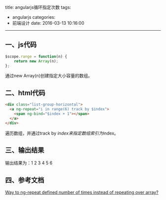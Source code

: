 title: angularjs循环指定次数
tags:
  - angularjs
categories:
  - 前端设计
date: 2016-03-13 10:16:00
---

## 一、js代码
``` javascript
$scope.range = function(n) {
    return new Array(n);
};
```
通过new Array(n)创建指定大小容量的数组。


## 二、html代码
``` html
<div class="list-group-horizontal">
  <a ng-repeat="i in range(6) track by $index">
	<span ng-bind="$index + 1"></span>
  </a>
</div>
```

遍历数组，并通过track by $index来指定数组索引为$index。


## 三、输出结果
输出结果为：1 2 3 4 5 6


## 四、参考文档
[Way to ng-repeat defined number of times instead of repeating over array?](http://stackoverflow.com/questions/16824853/way-to-ng-repeat-defined-number-of-times-instead-of-repeating-over-array)
